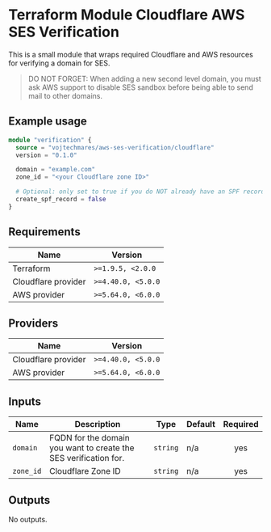 # Terraform Module Cloudflare AWS SES Verification

This is a small module that wraps required Cloudflare and AWS resources for verifying a domain for SES.

> DO NOT FORGET: When adding a new second level domain, you must ask AWS support to disable SES sandbox before being able to send mail to other domains.

## Example usage

```terraform
module "verification" {
  source = "vojtechmares/aws-ses-verification/cloudflare"
  version = "0.1.0"

  domain = "example.com"
  zone_id = "<your Cloudflare zone ID>"

  # Optional: only set to true if you do NOT already have an SPF record
  create_spf_record = false
}
```

## Requirements

| Name                | Version            |
| ------------------- | ------------------ |
| Terraform           | `>=1.9.5, <2.0.0`  |
| Cloudflare provider | `>=4.40.0, <5.0.0` |
| AWS provider        | `>=5.64.0, <6.0.0` |

## Providers

| Name                | Version            |
| ------------------- | ------------------ |
| Cloudflare provider | `>=4.40.0, <5.0.0` |
| AWS provider        | `>=5.64.0, <6.0.0` |

## Inputs

| Name      | Description                                                      | Type     | Default | Required |
| --------- | ---------------------------------------------------------------- | -------- | ------- | :------: |
| `domain`  | FQDN for the domain you want to create the SES verification for. | `string` | n/a     |   yes    |
| `zone_id` | Cloudflare Zone ID                                               | `string` | n/a     |   yes    |

## Outputs

No outputs.
